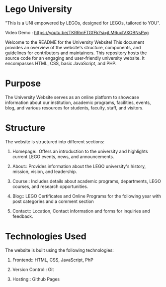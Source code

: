# Lego University
"This is a UNI empowered by LEGOs, designed for LEGOs, tailored to YOU". 


Video Demo : https://youtu.be/TKRRmFTGfFk?si=jLM6uclVXOBNsPvg


Welcome to the README for the University Website! This document provides an overview of the website's structure, components, and guidelines for contributors and maintainers.
This repository hosts the source code for an engaging and user-friendly university website. It encompasses HTML, CSS, basic JavaScript, and PHP. 

# Purpose

The University Website serves as an online platform to showcase information about our institution, academic programs, facilities, events, blog, and various resources for students, faculty, staff, and visitors.

# Structure

The website is structured into different sections:
1. Homepage:: Offers an introduction to the university and highlights current LEGO events, news, and announcements.
 
2. About:: Provides information about the LEGO university's history, mission, vision, and leadership.

3. Course:: Includes details about academic programs, departments, LEGO courses, and research opportunities.
  
4. Blog:: LEGO Certificates and Online Programs for the following year with post categories and a comment section

5. Contact:: Location, Contact information and forms for inquiries and feedback.

# Technologies Used
The website is built using the following technologies:

1. Frontend:: HTML, CSS, JavaScript, PhP

2. Version Control:: Git
   
3. Hosting:: Github Pages


